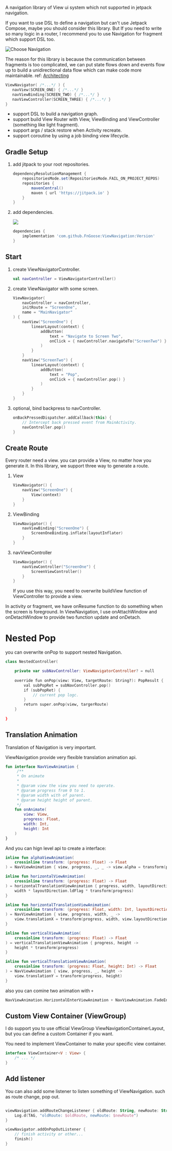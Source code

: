 A navigation library of View ui system which not supported in jetpack navigation.

If you want to use DSL to define a navigation but can't use Jetpack Compose, maybe you should consider this library. But If you need to write so many logic in a router, I recommend you to use Navigation for fragment which support DSL too.

![Choose Navigation](docs/Choose.png)

The reason for this library is because the communication between fragments is too complicated, we can put state flows down and events flow up to build a unidirectional data flow which can make code more maintainable. ref: [Architecting](https://developer.android.com/develop/ui/compose/architecture "Architecting")

```kotlin
ViewNavigator( /*...*/ ) {
   navView(SCREEN_ONE) { /*...*/ }
   navViewBinding(SCREEN_TWO) { /*...*/ }
   navViewController(SCREEN_THREE) { /*...*/ }
}
```

- support DSL to build a navigation graph.
- support build View Router with View, ViewBinding and ViewController (something like light fragment).
- support args / stack restore when Activity recreate.
- support coroutine by using a job binding view lifecycle.

## Gradle Setup

1. add jitpack to your root repositories.
   ```groovy
   dependencyResolutionManagement {
       repositoriesMode.set(RepositoriesMode.FAIL_ON_PROJECT_REPOS)
       repositories {
           mavenCentral()
           maven { url 'https://jitpack.io' }
       }
   }
   ```
2. add dependencies.&#x20;

   ![](https://jitpack.io/v/FnGoose/ViewNavigation.svg)
   ```groovy
   dependencies {
       implementation 'com.github.FnGoose:ViewNavigation:Version'
   }
   ```

## Start

1. create ViewNavigatorController.
   ```kotlin
   val navController = ViewNavigatorController()
   ```
2. create ViewNavigator with some screen.
   ```kotlin
   ViewNavigator(
       navController = navController,
       initRoute = "ScreenOne",
       name = "MainNavigator"
   ) {
       navView("ScreenOne") {
           linearLayout(context) {
               addButton(
                   text = "Navigate to Screen Two",
                   onClick = { navController.navigateTo("ScreenTwo") }
               )
           }
       }
       navView("ScreenTwo") {
           linearLayout(context) {
               addButton(
                   text = "Pop",
                   onClick = { navController.pop() }
               )
           }
       }
   }
   ```
3. optional, bind backpress to navController.
   ```kotlin
   onBackPressedDispatcher.addCallback(this) {
       // Intercept back pressed event from MainActivity.
       navController.pop()
   }
   ```

## Create Route

Every router need a view. you can provide a View, no matter how you generate it. In this library, we support three way to generate a route.

1. View
   ```kotlin
   ViewNavigator() {
       navView("ScreenOne") {
           View(context)
       }
   }
   ```
2. ViewBinding
   ```kotlin
   ViewNavigator() {
       navViewBinding("ScreenOne") {
           ScreenOneBinding.inflate(layoutInflater)
       }
   }
   ```
3. navViewController
   ```kotlin
   ViewNavigator() {
       navViewController("ScreenOne") {
           ScreenViewController()
       }
   }
   ```
   If you use this way, you need to overwrite buildView function of ViewController to provide a view.

In activity or fragment, we have onResume function to do something when the screen is foreground. In ViewNavigation, I use onAttachWindow and onDetachWindow to provide two function update and onDetach.

# Nested Pop

you can overwrite onPop to support nested Navigation.

```kotlin
class NestedController(

    private var subNavController: ViewNavigatorController? = null
   
    override fun onPop(view: View, targetRoute: String?): PopResult {
        val subPopRet = subNavController.pop()
        if (subPopRet) {
            // current pop logc.
        }
        return super.onPop(view, targerRoute)
    }
    
}
```

## Translation Animation

Translation of Navigation is very important.

ViewNavigation provide very flexible translation animation api.

```kotlin
fun interface NavViewAnimation {
     /**
     * On animate
     *
     * @param view the view you need to operate.
     * @param progress from 0 to 1.
     * @param width with of parent.
     * @param height height of parent.
     */
    fun onAnimate(
        view: View,
        progress: Float,
        width: Int,
        height: Int
    )
}

```

And you can hign level api to create a interface:

```kotlin
inline fun alphaViewAnimation(
    crossinline transform: (progress: Float) -> Float
) = NavViewAnimation { view, progress, _, _ -> view.alpha = transform(progress) }

inline fun horizontalViewAnimation(
    crossinline transform: (progress: Float) -> Float
) = horizontalTranslationViewAnimation { progress, width, layoutDirection ->
    width * layoutDirection.ldFlag * transform(progress)
}

inline fun horizontalTranslationViewAnimation(
    crossinline transform: (progress: Float, width: Int, layoutDirection: Int) -> Float
) = NavViewAnimation { view, progress, width, _ ->
    view.translationX = transform(progress, width, view.layoutDirection)
}

inline fun verticalViewAnimation(
    crossinline transform: (progress: Float) -> Float
) = verticalTranslationViewAnimation { progress, height ->
    height * transform(progress)
}

inline fun verticalTranslationViewAnimation(
    crossinline transform: (progress: Float, height: Int) -> Float
) = NavViewAnimation { view, progress, _, height ->
    view.translationY = transform(progress, height)
}
```

also you can comine two animation with `+`

```kotlin
NavViewAnimation.HorizontalEnterViewAnimation + NavViewAnimation.FadeEnterViewAnimation
```

## Custom View Container (ViewGroup)

I do support you to use official ViewGroup ViewNavigationContainerLayout, but you can define a custom Container if you want.

You need to implement ViewContainer to make your specific view container.

```kotlin
interface ViewContainer<V : View> {
    /* ... */
}
```

## Add listener
You can also add some listener to listen something of ViewNavigation. such as route change, pop out.

```kotlin

viewNavigation.addRouteChangeListener { oldRoute: String, newRoute: String ->
    Log.d(TAG, "oldRoute: $oldRoute, newRoute: $newRoute")
}

viewNavigator.addOnPopOutListener {
    // finish activity or other...
    finish()
}
```


